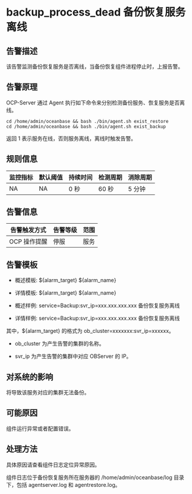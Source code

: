 backup_process_dead 备份恢复服务离线
=================================================

**告警描述**
----------------------------------

该告警监测备份恢复服务是否离线，当备份恢复组件进程停止时，上报告警。

告警原理
-------------------------

OCP-Server 通过 Agent 执行如下命令来分别检测备份服务、恢复服务是否离线。

```shell
cd /home/admin/oceanbase && bash ./bin/agent.sh exist_restore
cd /home/admin/oceanbase && bash ./bin/agent.sh exist_backup
```

返回 1 表示服务在线，否则服务离线，离线时触发告警。

**规则信息**
-----------------------------

| 监控指标 | 默认阈值 | 持续时间 | 检测周期 | 消除周期 |
|------|------|------|------|------|
| NA   | NA   | 0 秒  | 60 秒 | 5 分钟 |

**告警信息**
-----------------------------

|  告警触发方式  | 告警等级 | 范围 |
|----------|------|----|
| OCP 操作提醒 | 停服   | 服务 |

**告警模板**
-----------------------------

* 概述模板: \${alarm_target} ${alarm_name}

* 详情模板: \${alarm_target} ${alarm_name}

* 概述样例: service=Backup:svr_ip=xxx.xxx.xxx.xxx 备份恢复服务离线

* 详情样例: service=Backup:svr_ip=xxx.xxx.xxx.xxx 备份恢复服务离线

其中，${alarm_target} 的格式为 ob_cluster=xxxxxxx:svr_ip=xxxxxx。

* ob_cluster 为产生告警的集群的名称。

* svr_ip 为产生告警的集群中对应 OBServer 的 IP。

**对系统的影响**
-------------------------------

将导致该服务对应的集群无法备份。

**可能原因**
-----------------------------

组件运行异常或者配置错误。

处理方法
-------------------------

具体原因请查看组件日志定位异常原因。

组件日志位于备份恢复服务所在服务器的 /home/admin/oceanbase/log 目录下，包括 agentserver.log 和 agentrestore.log。
